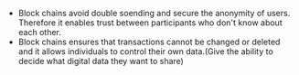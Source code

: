 * Block chains avoid double soending and secure the anonymity of users. Therefore it enables trust between participants who don't know about each other.
* Block chains ensures that transactions cannot be changed or deleted and it allows individuals to control their own data.(Give the ability to decide what digital data they want to share)
